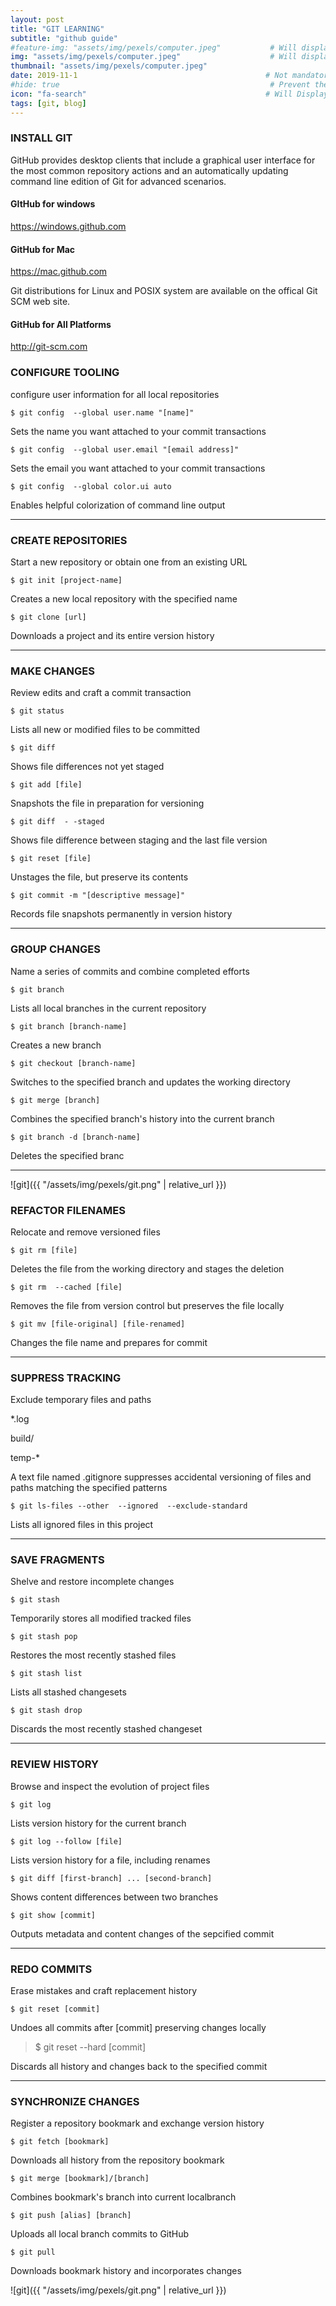 ```yaml
---
layout: post
title: "GIT LEARNING" 
subtitle: "github guide"   
#feature-img: "assets/img/pexels/computer.jpeg"           # Will display the image in the post
img: "assets/img/pexels/computer.jpeg"                    # Will display the image in the portfolio page
thumbnail: "assets/img/pexels/computer.jpeg"
date: 2019-11-1                                          # Not mandatory, however needs to be in date format to display the date
#hide: true                                               # Prevent the page title to appear in the navbar
icon: "fa-search"                                        # Will Display only the fontawesome icon (here: fa-search) and not the title
tags: [git, blog]
---
```




### INSTALL GIT

GitHub provides desktop clients that include a graphical user interface for the most common repository actions and an automatically updating command line edition of Git for advanced scenarios.

#### GItHub for windows
<https://windows.github.com>

#### GitHub for Mac
<https://mac.github.com>

Git distributions for Linux and POSIX system are  available on the offical Git SCM web site.
    
    
#### GitHub for All Platforms
<http://git-scm.com>

### CONFIGURE TOOLING 
configure user information for all local repositories

```
$ git config  --global user.name "[name]"

```

Sets the name you want attached to your commit transactions

```
$ git config  --global user.email "[email address]"

```
Sets the email you want attached to your commit transactions


```
$ git config  --global color.ui auto

```
Enables helpful colorization of command line output

******

### CREATE REPOSITORIES
Start a new repository or obtain one from an existing URL


```
$ git init [project-name]

```
Creates a new local repository with the specified name


```
$ git clone [url]

```
Downloads a project and its entire version history

******

### MAKE CHANGES
Review edits and craft a commit transaction


```
$ git status

```
Lists all new or modified files to be committed


```
$ git diff

```
Shows file differences not yet staged


```
$ git add [file]

```

Snapshots the file in preparation for versioning


```
$ git diff  - -staged

```

Shows file difference between staging and the last file version


```
$ git reset [file]

```

Unstages the file, but preserve its contents


```
$ git commit -m "[descriptive message]"

```

Records file snapshots permanently in version history

*****


### GROUP CHANGES
Name a series of commits and combine completed efforts


```
$ git branch

```

Lists all local branches in the current repository


```
$ git branch [branch-name]

```

Creates a new branch 


```
$ git checkout [branch-name]

```

Switches to the specified branch and updates the working directory


```
$ git merge [branch]

```

Combines the specified branch's history into the current branch


```
$ git branch -d [branch-name]

```

Deletes the specified branc

******

![git]({{ "/assets/img/pexels/git.png" | relative_url }})

### REFACTOR FILENAMES
Relocate and remove versioned files


```
$ git rm [file]

```

Deletes the file from the working directory and stages the deletion


```
$ git rm  --cached [file]

```

Removes the file from version control but preserves the file locally


```
$ git mv [file-original] [file-renamed]

```

Changes the file name and prepares for commit

******

### SUPPRESS TRACKING
Exclude temporary files and paths

*.log   

build/   

temp-*

A text file named .gitignore suppresses accidental versioning of files and paths matching the specified patterns


```
$ git ls-files --other  --ignored  --exclude-standard

```

Lists all ignored files in this project

******

### SAVE FRAGMENTS
Shelve and restore incomplete changes


```
$ git stash

```

Temporarily stores all modified tracked files


```
$ git stash pop

```

Restores the most recently stashed files


```
$ git stash list

```

Lists all stashed changesets



```
$ git stash drop

```

Discards the most recently stashed changeset

******

### REVIEW HISTORY
Browse and inspect the evolution of project files


```
$ git log

```
Lists version history for the current branch


```
$ git log --follow [file]

```

Lists version history for a file, including renames


```
$ git diff [first-branch] ... [second-branch]

```

Shows content differences between two branches


```
$ git show [commit]

```

Outputs metadata and content changes of the sepcified commit

******


### REDO COMMITS
Erase mistakes and craft replacement history


```
$ git reset [commit]

```

Undoes all commits after [commit] preserving changes locally

> $ git reset --hard [commit]  

Discards all history and changes back to the specified commit

******

### SYNCHRONIZE CHANGES
Register a repository bookmark and exchange version history


```
$ git fetch [bookmark]

```
Downloads all history from the repository bookmark


```
$ git merge [bookmark]/[branch]

```

Combines bookmark's branch into current localbranch


```
$ git push [alias] [branch]

```

Uploads all local branch commits to GitHub


```
$ git pull

```

Downloads bookmark history and incorporates changes

![git]({{ "/assets/img/pexels/git.png" | relative_url }})

  
  


